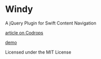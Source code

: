 
Windy
=========

A jQuery Plugin for Swift Content Navigation

[article on Codrops](http://tympanus.net/codrops/?p=11220)

[demo](http://tympanus.net/Development/Windy/)

Licensed under the MIT License